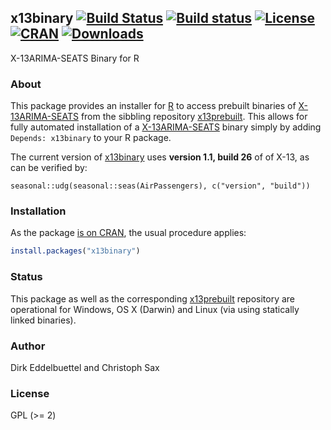 ## x13binary [![Build Status](https://travis-ci.org/x13org/x13binary.svg)](https://travis-ci.org/x13org/x13binary) [![Build status](https://ci.appveyor.com/api/projects/status/tjwhvfj6l19sq48p?svg=true)](https://ci.appveyor.com/project/christophsax/x13binary) [![License](http://img.shields.io/badge/license-GPL%20%28%3E=%202%29-brightgreen.svg?style=flat)](http://www.gnu.org/licenses/gpl-2.0.html) [![CRAN](http://www.r-pkg.org/badges/version/x13binary)](http://cran.rstudio.com/package=x13binary) [![Downloads](http://cranlogs.r-pkg.org/badges/x13binary?color=brightgreen)](http://cran.r-project.org/package=x13binary)

X-13ARIMA-SEATS Binary for R

### About

This package provides an installer for [R](http://www.r-project.org) to
access prebuilt binaries of [X-13ARIMA-SEATS](https://www.census.gov/srd/www/x13as/) from the sibbling
repository [x13prebuilt](https://github.com/x13org/x13prebuilt). This allows
for fully automated installation of a
[X-13ARIMA-SEATS](https://www.census.gov/srd/www/x13as/) binary simply by
adding `Depends: x13binary` to your R package.

The current version of [x13binary](https://github.com/x13org/x13binary) uses
**version 1.1, build 26** of of X-13, as can be verified by:

```
seasonal::udg(seasonal::seas(AirPassengers), c("version", "build"))
```


### Installation

As the package [is on CRAN](http://cran.r-project.org/package=x13binary),
the usual procedure applies:

```r
install.packages("x13binary")
```

### Status

This package as well as the corresponding
[x13prebuilt](https://github.com/x13org/x13prebuilt) repository are
operational for Windows, OS X (Darwin) and Linux (via using statically linked
binaries).

### Author 

Dirk Eddelbuettel and Christoph Sax

### License

GPL (>= 2)
